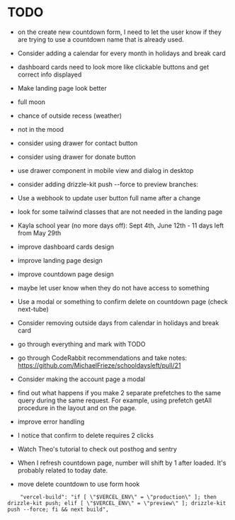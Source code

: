 # TODO

- on the create new countdown form, I need to let the user know if they are trying to use a countdown name that is already used.
- Consider adding a calendar for every month in holidays and break card
- dashboard cards need to look more like clickable buttons and get correct info displayed
- Make landing page look better

- full moon
- chance of outside recess (weather)
- not in the mood
- consider using drawer for contact button
- consider using drawer for donate button
- use drawer component in mobile view and dialog in desktop
- consider adding drizzle-kit push --force to preview branches:
- Use a webhook to update user button full name after a change
- look for some tailwind classes that are not needed in the landing page
- Kayla school year (no more days off): Sept 4th, June 12th - 11 days left from May 29th
- improve dashboard cards design
- improve landing page design
- improve countdown page design
- maybe let user know when they do not have access to something
- Use a modal or something to confirm delete on countdown page (check next-tube)
- Consider removing outside days from calendar in holidays and break card
- go through everything and mark with TODO
- go through CodeRabbit recommendations and take notes: https://github.com/MichaelFrieze/schooldaysleft/pull/21
- Consider making the account page a modal
- find out what happens if you make 2 separate prefetches to the same query during the same request. For example, using prefetch getAll procedure in the layout and on the page.
- improve error handling
- I notice that confirm to delete requires 2 clicks
- Watch Theo's tutorial to check out posthog and sentry
- When I refresh countdown page, number will shift by 1 after loaded. It's probably related to today date.
- move delete countdown to use form hook

```
    "vercel-build": "if [ \"$VERCEL_ENV\" = \"production\" ]; then drizzle-kit push; elif [ \"$VERCEL_ENV\" = \"preview\" ]; drizzle-kit push --force; fi && next build",
```
